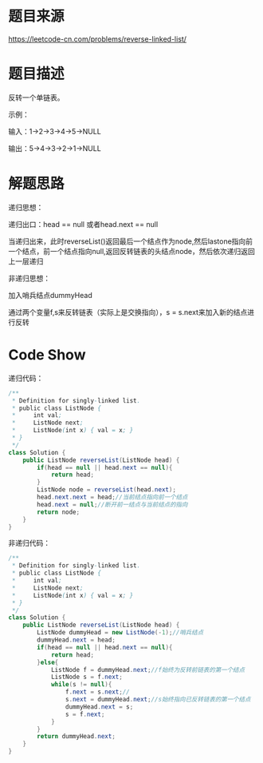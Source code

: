 # 题目来源

https://leetcode-cn.com/problems/reverse-linked-list/

# 题目描述

反转一个单链表。

示例：

输入：1->2->3->4->5->NULL

输出：5->4->3->2->1->NULL

# 解题思路

递归思想：

递归出口：head == null 或者head.next == null

当递归出来，此时reverseList()返回最后一个结点作为node,然后lastone指向前一个结点，前一个结点指向null,返回反转链表的头结点node，然后依次递归返回上一层递归

非递归思想：

加入哨兵结点dummyHead

通过两个变量f,s来反转链表（实际上是交换指向），s = s.next来加入新的结点进行反转

# Code Show

递归代码：

```java
/**
 * Definition for singly-linked list.
 * public class ListNode {
 *     int val;
 *     ListNode next;
 *     ListNode(int x) { val = x; }
 * }
 */
class Solution {
    public ListNode reverseList(ListNode head) {
        if(head == null || head.next == null){
            return head;
        }
        ListNode node = reverseList(head.next);
        head.next.next = head;//当前结点指向前一个结点
        head.next = null;//断开前一结点与当前结点的指向
        return node;
    }
}
```

非递归代码：

```java
/**
 * Definition for singly-linked list.
 * public class ListNode {
 *     int val;
 *     ListNode next;
 *     ListNode(int x) { val = x; }
 * }
 */
class Solution {
    public ListNode reverseList(ListNode head) {
        ListNode dummyHead = new ListNode(-1);//哨兵结点
        dummyHead.next = head;
        if(head == null || head.next == null){
            return head;
        }else{
            ListNode f = dummyHead.next;//f始终为反转前链表的第一个结点
            ListNode s = f.next;
            while(s != null){
                f.next = s.next;//
                s.next = dummyHead.next;//s始终指向已反转链表的第一个结点
                dummyHead.next = s;
                s = f.next;
            }
        }
        return dummyHead.next;
    }
}
```

